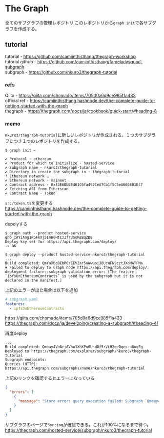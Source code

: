 # The Graph
全てのサブグラフの管理レポジトリ
このレポジトリから`graph init`で各サブグラフを作成する。

## tutorial
tutorial - https://github.com/camiinthisthang/thegraph-workshop  
tutorial github - https://github.com/camiinthisthang/fameladysquad-subgraph  
subgraph - https://github.com/nkuro3/thegraph-tutorial  

### refs
Qiita - https://qiita.com/chomado/items/705d0a6d9ce985f1a433  
official ref - https://camiinthisthang.hashnode.dev/the-complete-guide-to-getting-started-with-the-graph  
thegraph - https://thegraph.com/docs/ja/cookbook/quick-start/#heading-8  

### memo
`nkuro3/thegraph-tutorial`に新しいレポジトリが作成される。１つのサブグラフにつき１つのレポジトリを作成する。
```shell
$ graph init ~

✔ Protocol · ethereum
✔ Product for which to initialize · hosted-service
✔ Subgraph name · nkuro3/thegraph-tutorial
✔ Directory to create the subgraph in · thegraph-tutorial
? Ethereum network … 
✔ Ethereum network · mainnet
✔ Contract address · 0xf3E6DbBE461C6fa492CeA7Cb1f5C5eA660EB1B47
✔ Fetching ABI from Etherscan
✔ Contract Name · Token
```

`src/token.ts`を変更する  
https://camiinthisthang.hashnode.dev/the-complete-guide-to-getting-started-with-the-graph  

depolyする
```shell
$ graph auth --product hosted-service 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
Deploy key set for https://api.thegraph.com/deploy/
-> OK

$ graph deploy --product hosted-service nkuro3/thegraph-tutorial
...
Build completed: QmYaXDgBEbPCrEEVZar5nWwuoiJBUcWFN9cztJXdMATFMa
✖ Failed to deploy to Graph node https://api.thegraph.com/deploy/: deployment failure::subgraph validation error: [The feature `ipfsOnEthereumContracts` is used by the subgraph but it is not declared in the manifest.]
```

上記のエラーが出た場合は以下を追加
```yaml
# subgraph.yaml
features:
  - ipfsOnEthereumContracts
```
https://qiita.com/chomado/items/705d0a6d9ce985f1a433  
https://thegraph.com/docs/ja/developing/creating-a-subgraph/#heading-41  

再度deploy
```shell
...
Build completed: Qmeay4Vn8rj8Vho1XhXPn6UsdDf5rVLH2qeDqcscu8uqEq
Deployed to https://thegraph.com/explorer/subgraph/nkuro3/thegraph-tutorial
Subgraph endpoints:
Queries (HTTP):     https://api.thegraph.com/subgraphs/name/nkuro3/thegraph-tutorial
```

上記のリンクを確認するとエラーになっている
```json
{
  "errors": [
    {
      "message": "Store error: query execution failed: Subgraph `Qmeay4Vn8rj8Vho1XhXPn6UsdDf5rVLH2qeDqcscu8uqEq` has not started syncing yet. Wait for it to ingest a few blocks before querying it"
    }
  ]
}
```
サブグラフのページで`Syncing`が確認できる。これが100%になるまで待つ。
https://thegraph.com/hosted-service/subgraph/nkuro3/thegraph-tutorial

